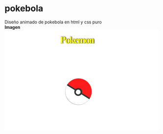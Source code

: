 # pokebola
Diseño animado de pokebola en html y css puro
<br>
<b>Imagen</b>
<img src="media/imagen.png">
